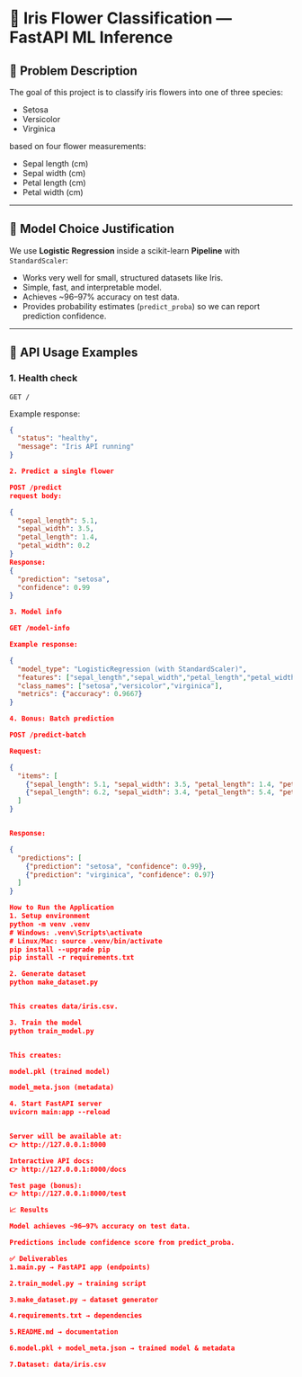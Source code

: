 # 🌸 Iris Flower Classification — FastAPI ML Inference

## 📝 Problem Description
The goal of this project is to classify iris flowers into one of three species:
- Setosa  
- Versicolor  
- Virginica  

based on four flower measurements:
- Sepal length (cm)  
- Sepal width (cm)  
- Petal length (cm)  
- Petal width (cm)  

---

## 🤖 Model Choice Justification
We use **Logistic Regression** inside a scikit-learn **Pipeline** with `StandardScaler`:
- Works very well for small, structured datasets like Iris.  
- Simple, fast, and interpretable model.  
- Achieves ~96–97% accuracy on test data.  
- Provides probability estimates (`predict_proba`) so we can report prediction confidence.  

---

## 📡 API Usage Examples

### 1. Health check
`GET /`  

Example response:
```json
{
  "status": "healthy",
  "message": "Iris API running"
}

2. Predict a single flower

POST /predict
request body:

{
  "sepal_length": 5.1,
  "sepal_width": 3.5,
  "petal_length": 1.4,
  "petal_width": 0.2
}
Response:
{
  "prediction": "setosa",
  "confidence": 0.99
}

3. Model info

GET /model-info

Example response:

{
  "model_type": "LogisticRegression (with StandardScaler)",
  "features": ["sepal_length","sepal_width","petal_length","petal_width"],
  "class_names": ["setosa","versicolor","virginica"],
  "metrics": {"accuracy": 0.9667}
}

4. Bonus: Batch prediction

POST /predict-batch

Request:

{
  "items": [
    {"sepal_length": 5.1, "sepal_width": 3.5, "petal_length": 1.4, "petal_width": 0.2},
    {"sepal_length": 6.2, "sepal_width": 3.4, "petal_length": 5.4, "petal_width": 2.3}
  ]
}


Response:

{
  "predictions": [
    {"prediction": "setosa", "confidence": 0.99},
    {"prediction": "virginica", "confidence": 0.97}
  ]
}

How to Run the Application
1. Setup environment
python -m venv .venv
# Windows: .venv\Scripts\activate
# Linux/Mac: source .venv/bin/activate
pip install --upgrade pip
pip install -r requirements.txt

2. Generate dataset
python make_dataset.py


This creates data/iris.csv.

3. Train the model
python train_model.py


This creates:

model.pkl (trained model)

model_meta.json (metadata)

4. Start FastAPI server
uvicorn main:app --reload


Server will be available at:
👉 http://127.0.0.1:8000

Interactive API docs:
👉 http://127.0.0.1:8000/docs

Test page (bonus):
👉 http://127.0.0.1:8000/test

📈 Results

Model achieves ~96–97% accuracy on test data.

Predictions include confidence score from predict_proba.

✅ Deliverables
1.main.py → FastAPI app (endpoints)

2.train_model.py → training script

3.make_dataset.py → dataset generator

4.requirements.txt → dependencies

5.README.md → documentation

6.model.pkl + model_meta.json → trained model & metadata

7.Dataset: data/iris.csv